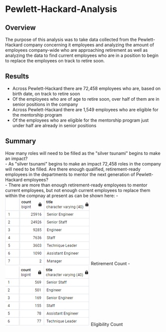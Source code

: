 # Pewlett-Hackard-Analysis

## Overview
The purpose of this analysis was to take data collected from the Pewlett-Hackard company concerning it employees and analyzing the amount of employees company-wide who are approaching retirement as well as analyzing the data to find current employees who are in a position to begin to replace the employees on track to retire soon.

## Results
- Across Pewlett-Hackard there are 72,458 employees who are, based on birth date, on track to retire soon
- Of the employees who are of age to retire soon, over half of them are in senior positions in the company
- Across Pewlett-Hackard there are 1,549 employees who are eligible for the mentorship program
- Of the employees who are eligible for the mentorship program just under half are already in senior positions

## Summary
How many roles will need to be filled as the "silver tsunami" begins to make an impact?  
    - As "silver tsunami" begins to make an impact 72,458 roles in the company will need to be filled.
Are there enough qualified, retirement-ready employees in the departments to mentor the next generation of Pewlett-Hackard employees?  
    - There are more than enough retirement-ready employees to mentor current employees, but not enough current employees to replace them within the compnay at present as can be shown here:
        - ![This is an image](https://github.com/smwhng/Pewlett-Hackard-Analysis/blob/main/retirement_counts.PNG)
        Retirement Count
        - ![This is an image](https://github.com/smwhng/Pewlett-Hackard-Analysis/blob/main/mentorship_eligible_counts.PNG)
        Eligibility Count
